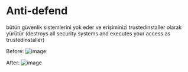 # Anti-defend
bütün güvenlik sistemlerini yok eder ve erişiminizi trustedinstaller olarak yürütür 
(destroys all security systems and executes your access as trustedinstaller)


Before:
![image](https://user-images.githubusercontent.com/74791506/136829776-3bad5f21-5533-4769-bc6f-93d12eaab734.png)



After:
![image](https://user-images.githubusercontent.com/74791506/136830115-da0cc0ab-bd61-4c18-b829-c1e10615897e.png)

